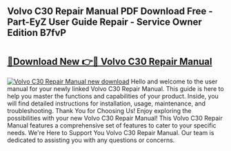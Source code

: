 ## Volvo C30 Repair Manual PDF Download Free - Part-EyZ User Guide Repair - Service Owner Edition B7fvP

# <h2><a href="http://cf27136.oget.top/?id=Volvo+C30+Repair+Manual">🔗Download New 👉🔴 Volvo C30 Repair Manual</a></h2>

[![Volvo C30 Repair Manual new download](https://i.imgur.com/5g1atiW.png)](http://cf27136.oget.top/?id=Volvo+C30+Repair+Manual)
Hello and welcome to the user manual for your newly linked Volvo C30 Repair Manual. This guide is here to help you master the functions and capabilities of your product. Inside, you will find detailed instructions for installation, usage, maintenance, and troubleshooting. Thank You for Choosing Us! Enjoy exploring the possibilities with your new Volvo C30 Repair Manual! This Volvo C30 Repair Manual features a comprehensive set of features to cater to your specific needs. We're Here to Support You Volvo C30 Repair Manual. Our team is dedicated to assisting you with any questions or concerns.
